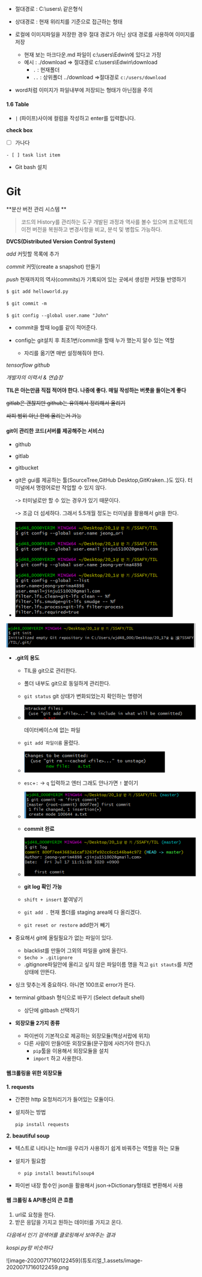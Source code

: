 - 절대경로 : C:\users\ 같은형식
- 상대경로 : 현재 위리치를 기준으로 접근하는 형태
- 로컬에 이미지파일을 저장한 경우 절대 경로가 아닌 상대 경로를 사용하여 이미지를 저장
  - 현재 보는 마크다운.md 파일이 c:\users\Edwin에 있다고 가정
  - 예시 : ./download => 절대경로 c:\users\Edwin\download
    - `.` : 현재폴더
    - `..` : 상위폴더 ../download =>절대경로 `c:/users/download`

- word처럼 이미지가 파일내부에 저장되는 형태가 아닌점을 주의

#### 1.6 Table

- `|` (파이프)사이에 컬럼을 작성하고 enter를 입력합니다.



**check box**

- [ ] 가나다

`- [ ] task list item`



- Git bash 설치



# Git

 **분산 버전 관리 시스템 **

> 코드의 History를 관리하는 도구 개발된 과정과 역사를 볼수 있으며 프로젝트의 이전 버전을 복원하고 변경사항을 비교, 분석 및 병합도 가능하다.

**DVCS(Distributed Version Control System)**



*add* 커밋할 목록에 추가

*commit* 커밋(create a snapshot) 만들기

*push* 현재까지의 역사(commits)가 기록되어 있는 곳에서 생성한 커밋들 반영하기



```git
$ git add helloworld.py

$ git commit -m

$ git config --global user.name "John"
```

- commit을 할때 log를 같이 적어준다.



- config는 git설치 후 최초1번/commit을 할때 누가 했는지 알수 있는 역할
  - 자리를 옮기면 매번 설정해줘야 한다.

*tensorflow github*

*개발자의 이력서 & 연습장*

**TIL은 아는만큼 직접 적어야 한다. 나중에 좋다. 매일 작성하는 버릇을 들이는게 좋다**

~~gitlab은 괜찮지만 github는 유의해서 정리해서 올리기~~

~~싸피 범위 아닌 한에 올리는거 가능~~

#### git이 관리한 코드(서버를 제공해주는 서비스)

- github 
- gitlab
- gitbucket

- git은 gui를 제공하는 툴(SourceTree,GitHub Desktop,GitKraken..)도 있다. 터미널에서 명령어로만 작업할 수 있지 않다.

   -> 터미널로만 할 수 있는 경우가 있기 때문이다.

   -> 조금 더 섬세하다. 그래서 5.5개월 정도는 터미널을 활용해서 git을 한다.

- ![image-20200717113918638](튜토리얼_1.assets/image-20200717113918638.png)

![image-20200717114121254](튜토리얼_1.assets/image-20200717114121254.png)

- **.git의 용도**

  - TIL을 git으로 관리한다.

  - 폴더 내부도 git으로 동일하게 관리한다.

  - `git status` git 상태가 변화되었는지 확인하는 명령어

  - ![image-20200717114713774](튜토리얼_1.assets/image-20200717114713774.png)

    데이터베이스에 없는 파일

  - `git add 파일이름` 올렸다.
  - ![image-20200717114853685](튜토리얼_1.assets/image-20200717114853685.png)

  - `esc`+`:` -> `q` 입력하고 엔터 그래도 안나가면 `!` 붙이기
  - ![image-20200717115122418](튜토리얼_1.assets/image-20200717115122418.png)
  - **commit 완료**
  - ![image-20200717115214331](튜토리얼_1.assets/image-20200717115214331.png)
  - **git log 확인 가능**
  - `shift + insert` 붙여넣기
  - `git add .` 현재 폴더를 staging area에 다 올리겠다.
  - `git reset or restore` add한거 빼기

- 중요해서 git에 올릴필요가 없는 파일이 있다.
  - blacklist를 만들어 그외의 파일을 git에 올린다.
  - `$echo > .gitignore`
  - .gitignore파일안에 올리고 싶지 않은 파일이름 명을 적고 `git stauts`를 치면 상태에 안뜬다.



- 싱크 맞추는게 중요하다. 아니면 100프로 error가 뜬다.

- terminal gitbash 형식으로 바꾸기 (Select default shell)
  - 상단에 gitbash  선택하기
- **외장모듈 2가지 종류**
  - 파이썬이 기본적으로 제공하는 외장모듈(책상서랍에 위치)
  - 다른 사람이 만들어둔 외장모듈(문구점에 사러가야 한다.)\
    - `pip`툴을 이용해서 외장모듈을 설치
    - `import` 하고 사용한다.

####  웹크롤링을 위한 외장모듈

**1. requests**

- 간편한 http 요청처리기가 들어있는 모듈이다.

- 설치하는 방법

  `pip install requests` 

**2. beautiful soup**

- 텍스트로 나타나는 html을 우리가 사용하기 쉽게 바꿔주는 역할을 하는 모듈
- 설치가 필요함
  - `pip install beautifulsoup4`

- 파이썬 내장 함수인 json을 활용해서 json->Dictionary형태로 변환해서 사용

#### 웹 크롤링 & API통신의 큰 흐름

1. url로 요청을 한다.
2. 받은 응답을 가지고 원하는 데이터를 가지고 온다.

*다음에서 인기 검색어를 클로링해서 보여주는 결과*

*kospi.py랑 비슷하다*

![image-20200717160122459](튜토리얼_1.assets/image-20200717160122459.png




